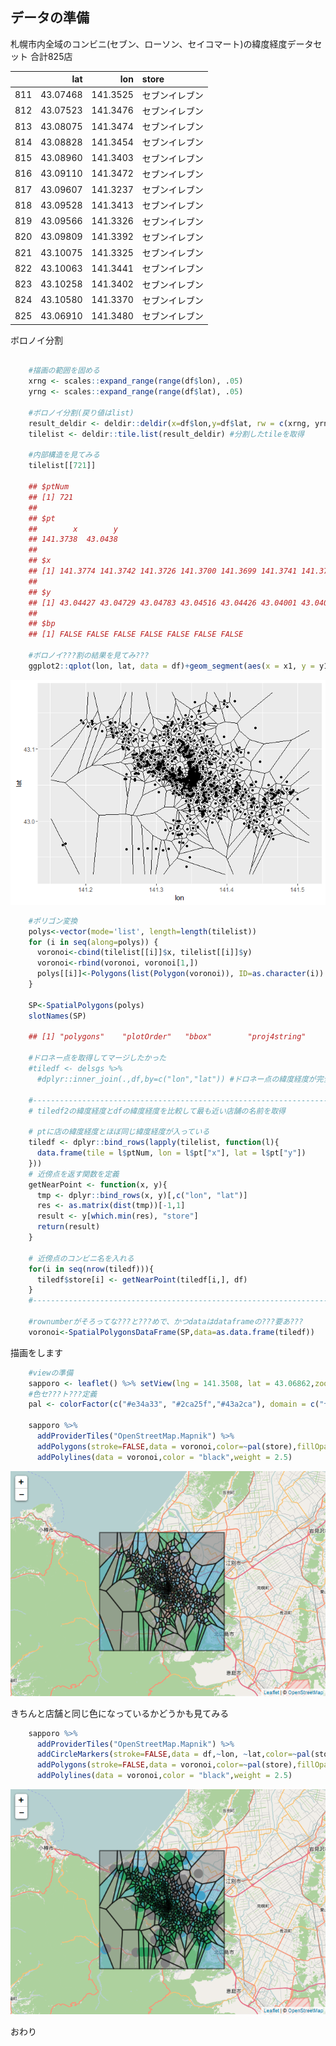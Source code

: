 データの準備
------------

札幌市内全域のコンビニ(セブン、ローソン、セイコマート)の緯度経度データセット
合計825店

|    |      lat|      lon|store          |
|:---|--------:|--------:|:--------------|
|811 | 43.07468| 141.3525|セブンイレブン |
|812 | 43.07523| 141.3476|セブンイレブン |
|813 | 43.08075| 141.3474|セブンイレブン |
|814 | 43.08828| 141.3454|セブンイレブン |
|815 | 43.08960| 141.3403|セブンイレブン |
|816 | 43.09110| 141.3472|セブンイレブン |
|817 | 43.09607| 141.3237|セブンイレブン |
|818 | 43.09528| 141.3413|セブンイレブン |
|819 | 43.09566| 141.3326|セブンイレブン |
|820 | 43.09809| 141.3392|セブンイレブン |
|821 | 43.10075| 141.3325|セブンイレブン |
|822 | 43.10063| 141.3441|セブンイレブン |
|823 | 43.10258| 141.3402|セブンイレブン |
|824 | 43.10580| 141.3370|セブンイレブン |
|825 | 43.06910| 141.3480|セブンイレブン |

ボロノイ分割
```r

    #描画の範囲を固める
    xrng <- scales::expand_range(range(df$lon), .05)
    yrng <- scales::expand_range(range(df$lat), .05)

    #ボロノイ分割(戻り値はlist)
    result_deldir <- deldir::deldir(x=df$lon,y=df$lat, rw = c(xrng, yrng))
    tilelist <- deldir::tile.list(result_deldir) #分割したtileを取得

    #内部構造を見てみる
    tilelist[[721]]

    ## $ptNum
    ## [1] 721
    ##
    ## $pt
    ##        x        y
    ## 141.3738  43.0438
    ##
    ## $x
    ## [1] 141.3774 141.3742 141.3726 141.3700 141.3699 141.3741 141.3743
    ##
    ## $y
    ## [1] 43.04427 43.04729 43.04783 43.04516 43.04426 43.04001 43.04001
    ##
    ## $bp
    ## [1] FALSE FALSE FALSE FALSE FALSE FALSE FALSE

    #ボロノイ???割の結果を見てみ???
    ggplot2::qplot(lon, lat, data = df)+geom_segment(aes(x = x1, y = y1, xend = x2, yend = y2), size = .25,data = result_deldir$dirsgs)

```

![](SappoRoR_voronoiMap_2_files/figure-markdown_strict/unnamed-chunk-1-1.png)

```r
    #ポリゴン変換
    polys<-vector(mode='list', length=length(tilelist))
    for (i in seq(along=polys)) {
      voronoi<-cbind(tilelist[[i]]$x, tilelist[[i]]$y)
      voronoi<-rbind(voronoi, voronoi[1,])
      polys[[i]]<-Polygons(list(Polygon(voronoi)), ID=as.character(i))
    }

    SP<-SpatialPolygons(polys)
    slotNames(SP)

    ## [1] "polygons"    "plotOrder"   "bbox"        "proj4string"

    #ドロネー点を取得してマージしたかった
    #tiledf <- delsgs %>%
      #dplyr::inner_join(.,df,by=c("lon","lat")) #ドロネー点の緯度経度が完全一致でないためできない

    #----------------------------------------------------------------------------------
    # tiledf2の緯度経度とdfの緯度経度を比較して最も近い店舗の名前を取得

    # ptに店の緯度経度とほぼ同じ緯度経度が入っている
    tiledf <- dplyr::bind_rows(lapply(tilelist, function(l){
      data.frame(tile = l$ptNum, lon = l$pt["x"], lat = l$pt["y"])
    }))
    # 近傍点を返す関数を定義
    getNearPoint <- function(x, y){
      tmp <- dplyr::bind_rows(x, y)[,c("lon", "lat")]
      res <- as.matrix(dist(tmp))[-1,1]
      result <- y[which.min(res), "store"]
      return(result)
    }

    # 近傍点のコンビニ名を入れる
    for(i in seq(nrow(tiledf))){
      tiledf$store[i] <- getNearPoint(tiledf[i,], df)
    }
    #------------------------------------------------------------------------------------

    #rownumberがそろってな???と???めで、かつdataはdataframeの???要あ???
    voronoi<-SpatialPolygonsDataFrame(SP,data=as.data.frame(tiledf))
```

描画をします
```r
    #viewの準備
    sapporo <- leaflet() %>% setView(lng = 141.3508, lat = 43.06862,zoom = 10)
    #色セ???ト???定義
    pal <- colorFactor(c("#e34a33", "#2ca25f","#43a2ca"), domain = c("セイコーマ??????", "セブンイレブン","ローソン"))

    sapporo %>%
      addProviderTiles("OpenStreetMap.Mapnik") %>%
      addPolygons(stroke=FALSE,data = voronoi,color=~pal(store),fillOpacity = 0.6) %>%
      addPolylines(data = voronoi,color = "black",weight = 2.5)

```
![](SappoRoR_voronoiMap_2_files/figure-markdown_strict/unnamed-chunk-2-1.png)

きちんと店舗と同じ色になっているかどうかも見てみる

```r
    sapporo %>%
      addProviderTiles("OpenStreetMap.Mapnik") %>%
      addCircleMarkers(stroke=FALSE,data = df,~lon, ~lat,color=~pal(store),fillOpacity = 1) %>%
      addPolygons(stroke=FALSE,data = voronoi,color=~pal(store),fillOpacity = 0.5) %>%
      addPolylines(data = voronoi,color = "black",weight = 2.5)
```

![](SappoRoR_voronoiMap_2_files/figure-markdown_strict/unnamed-chunk-3-1.png)

おわり
